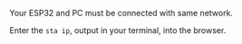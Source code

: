 Your ESP32 and PC must be connected with same network.    
      
Enter the `sta ip`, output in your terminal, into the browser.      
